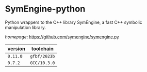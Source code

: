 # SymEngine-python

Python wrappers to the C++ library SymEngine, a fast C++ symbolic manipulation library.

*homepage*: <https://github.com/symengine/symengine.py>

version | toolchain
--------|----------
``0.11.0`` | ``gfbf/2023b``
``0.7.2`` | ``GCC/10.3.0``
